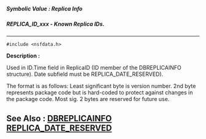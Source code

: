 ##### Symbolic Value : Replica Info
##### REPLICA_ID_xxx - Known Replica IDs.
---
```
#include <nsfdata.h>
```
**Description :**

Used in ID.Time field in ReplicaID (ID member of the DBREPLICAINFO structure). 
Date subfield must be REPLICA_DATE_RESERVED).

 The format is as follows:  Least significant byte is version number.  2nd byte 
represents package code but is hard-coded to protect against changes in the 
package code. Most sig. 2 bytes are reserved for future use.

**See Also :**
[DBREPLICAINFO](/domino-c-api-docs/reference/Data/DBREPLICAINFO)
[REPLICA_DATE_RESERVED](/domino-c-api-docs/reference/Symb/REPLICA_DATE_RESERVED)
---

